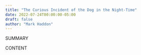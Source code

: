 ```yaml
---
title: "The Curious Incident of the Dog in the Night-Time"
date: 2022-07-24T00:00:00-05:00
draft: false
author: "Mark Haddon"
---
```


SUMMARY

<!--more-->

CONTENT